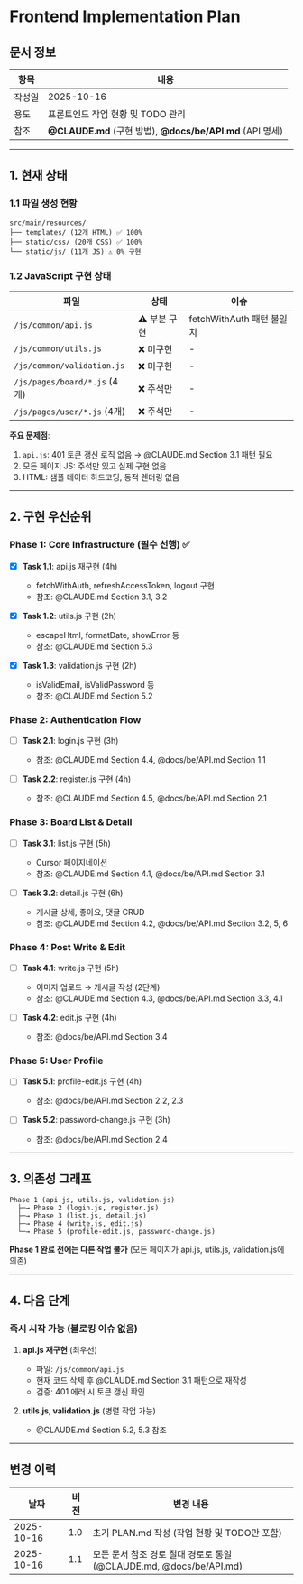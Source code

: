 # Frontend Implementation Plan

## 문서 정보

| 항목 | 내용 |
|------|------|
| 작성일 | 2025-10-16 |
| 용도 | 프론트엔드 작업 현황 및 TODO 관리 |
| 참조 | **@CLAUDE.md** (구현 방법), **@docs/be/API.md** (API 명세) |

---

## 1. 현재 상태

### 1.1 파일 생성 현황

```
src/main/resources/
├── templates/ (12개 HTML) ✅ 100%
├── static/css/ (20개 CSS) ✅ 100%
└── static/js/ (11개 JS) ⚠️ 0% 구현
```

### 1.2 JavaScript 구현 상태

| 파일 | 상태 | 이슈 |
|------|------|------|
| `/js/common/api.js` | ⚠️ 부분 구현 | fetchWithAuth 패턴 불일치 |
| `/js/common/utils.js` | ❌ 미구현 | - |
| `/js/common/validation.js` | ❌ 미구현 | - |
| `/js/pages/board/*.js` (4개) | ❌ 주석만 | - |
| `/js/pages/user/*.js` (4개) | ❌ 주석만 | - |

**주요 문제점**:
1. `api.js`: 401 토큰 갱신 로직 없음 → @CLAUDE.md Section 3.1 패턴 필요
2. 모든 페이지 JS: 주석만 있고 실제 구현 없음
3. HTML: 샘플 데이터 하드코딩, 동적 렌더링 없음

---

## 2. 구현 우선순위

### Phase 1: Core Infrastructure (필수 선행) ✅
- [x] **Task 1.1**: api.js 재구현 (4h)
  - fetchWithAuth, refreshAccessToken, logout 구현
  - 참조: @CLAUDE.md Section 3.1, 3.2

- [x] **Task 1.2**: utils.js 구현 (2h)
  - escapeHtml, formatDate, showError 등
  - 참조: @CLAUDE.md Section 5.3

- [x] **Task 1.3**: validation.js 구현 (2h)
  - isValidEmail, isValidPassword 등
  - 참조: @CLAUDE.md Section 5.2

### Phase 2: Authentication Flow
- [ ] **Task 2.1**: login.js 구현 (3h)
  - 참조: @CLAUDE.md Section 4.4, @docs/be/API.md Section 1.1

- [ ] **Task 2.2**: register.js 구현 (4h)
  - 참조: @CLAUDE.md Section 4.5, @docs/be/API.md Section 2.1

### Phase 3: Board List & Detail
- [ ] **Task 3.1**: list.js 구현 (5h)
  - Cursor 페이지네이션
  - 참조: @CLAUDE.md Section 4.1, @docs/be/API.md Section 3.1

- [ ] **Task 3.2**: detail.js 구현 (6h)
  - 게시글 상세, 좋아요, 댓글 CRUD
  - 참조: @CLAUDE.md Section 4.2, @docs/be/API.md Section 3.2, 5, 6

### Phase 4: Post Write & Edit
- [ ] **Task 4.1**: write.js 구현 (5h)
  - 이미지 업로드 → 게시글 작성 (2단계)
  - 참조: @CLAUDE.md Section 4.3, @docs/be/API.md Section 3.3, 4.1

- [ ] **Task 4.2**: edit.js 구현 (4h)
  - 참조: @docs/be/API.md Section 3.4

### Phase 5: User Profile
- [ ] **Task 5.1**: profile-edit.js 구현 (4h)
  - 참조: @docs/be/API.md Section 2.2, 2.3

- [ ] **Task 5.2**: password-change.js 구현 (3h)
  - 참조: @docs/be/API.md Section 2.4
---

## 3. 의존성 그래프

```
Phase 1 (api.js, utils.js, validation.js)
  ├─→ Phase 2 (login.js, register.js)
  ├─→ Phase 3 (list.js, detail.js)
  ├─→ Phase 4 (write.js, edit.js)
  └─→ Phase 5 (profile-edit.js, password-change.js)
```

**Phase 1 완료 전에는 다른 작업 불가** (모든 페이지가 api.js, utils.js, validation.js에 의존)

---

## 4. 다음 단계

### 즉시 시작 가능 (블로킹 이슈 없음)

1. **api.js 재구현** (최우선)
   - 파일: `/js/common/api.js`
   - 현재 코드 삭제 후 @CLAUDE.md Section 3.1 패턴으로 재작성
   - 검증: 401 에러 시 토큰 갱신 확인

2. **utils.js, validation.js** (병렬 작업 가능)
   - @CLAUDE.md Section 5.2, 5.3 참조

---

## 변경 이력

| 날짜 | 버전 | 변경 내용 |
|------|------|-----------|
| 2025-10-16 | 1.0 | 초기 PLAN.md 작성 (작업 현황 및 TODO만 포함) |
| 2025-10-16 | 1.1 | 모든 문서 참조 경로 절대 경로로 통일 (@CLAUDE.md, @docs/be/API.md) |
